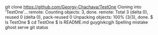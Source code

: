 git clone https://github.com/Georgy-Chachava/TestOne
Cloning into 'TestOne'...
remote: Counting objects: 3, done.
remote: Total 3 (delta 0), reused 0 (delta 0), pack-reused 0
Unpacking objects: 100% (3/3), done.
$ ls
TestOne
$ cd TestOne
$ ls
README.md
guyglvkcgjh
Spelling mistake 
ghost serve 
git status
